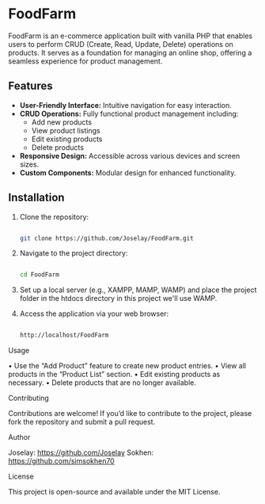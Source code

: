 # FoodFarm

FoodFarm is an e-commerce application built with vanilla PHP that enables users to perform CRUD (Create, Read, Update, Delete) operations on products. It serves as a foundation for managing an online shop, offering a seamless experience for product management.

## Features

- **User-Friendly Interface:** Intuitive navigation for easy interaction.
- **CRUD Operations:** Fully functional product management including:
  - Add new products
  - View product listings
  - Edit existing products
  - Delete products
- **Responsive Design:** Accessible across various devices and screen sizes.
- **Custom Components:** Modular design for enhanced functionality.

## Installation

1. Clone the repository:
   
   ```bash
   
   git clone https://github.com/Joselay/FoodFarm.git

2.	Navigate to the project directory:
   
     ```bash

     cd FoodFarm

3.	Set up a local server (e.g., XAMPP, MAMP, WAMP) and place the project folder in the htdocs directory in this project we'll use WAMP.
   
4.	Access the application via your web browser:

      ```bash

      http://localhost/FoodFarm

Usage

•	Use the “Add Product” feature to create new product entries.
•	View all products in the “Product List” section.
•	Edit existing products as necessary.
•	Delete products that are no longer available.

Contributing

Contributions are welcome! If you’d like to contribute to the project, please fork the repository and submit a pull request.

Author

Joselay: https://github.com/Joselay
Sokhen: https://github.com/simsokhen70


License

This project is open-source and available under the MIT License.
